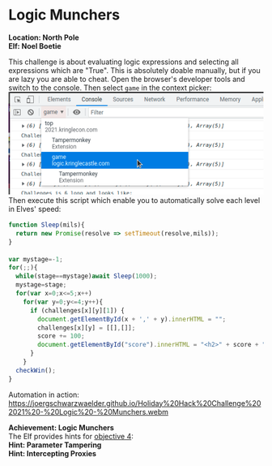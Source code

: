 # Logic Munchers
**Location: North Pole**  
**Elf: Noel Boetie**

This challenge is about evaluating logic expressions and selecting all expressions which are "True".
This is absolutely doable manually, but if you are lazy you are able to cheat.
Open the browser's developer tools and switch to the console.
Then select `game` in the context picker:
![Context Picker](https://github.com/joergschwarzwaelder/hhc2021/blob/master/Additional/Context-Picker.png)
Then execute this script which enable you to automatically solve each level in Elves' speed:
```javascript
function Sleep(mils){
  return new Promise(resolve => setTimeout(resolve,mils));
}

var mystage=-1;
for(;;){
  while(stage==mystage)await Sleep(1000);
  mystage=stage;
  for(var x=0;x<=5;x++)
    for(var y=0;y<=4;y++){
	  if (challenges[x][y][1]) {
        document.getElementById(x + ',' + y).innerHTML = "";
        challenges[x][y] = [[],[]];
		score += 100;
		document.getElementById("score").innerHTML = "<h2>" + score + "</h2>";
	  }
    }
  checkWin();
}
```
Automation in action: https://joergschwarzwaelder.github.io/Holiday%20Hack%20Challenge%202021%20-%20Logic%20-%20Munchers.webm

**Achievement: Logic Munchers**  
The Elf provides hints for [objective 4](https://github.com/joergschwarzwaelder/hhc2021/tree/master/Objective-4):  
**Hint: Parameter Tampering**  
**Hint: Intercepting Proxies**
